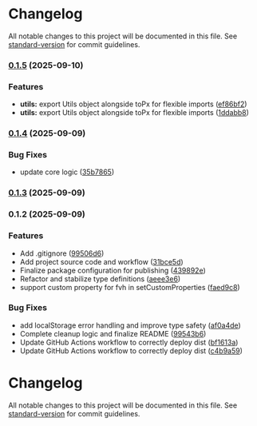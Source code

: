 # Changelog

All notable changes to this project will be documented in this file. See [standard-version](https://github.com/conventional-changelog/standard-version) for commit guidelines.

### [0.1.5](https://github.com/restarea92/fixed-vh-polyfill/compare/v0.1.4...v0.1.5) (2025-09-10)


### Features

* **utils:** export Utils object alongside toPx for flexible imports ([ef86bf2](https://github.com/restarea92/fixed-vh-polyfill/commit/ef86bf2d0edc33f0601b2c9b49d1fd8811e9d56a))
* **utils:** export Utils object alongside toPx for flexible imports ([1ddabb8](https://github.com/restarea92/fixed-vh-polyfill/commit/1ddabb8b9b739b5318b9f1abca4eb50ace12edbc))

### [0.1.4](https://github.com/restarea92/fixed-vh-polyfill/compare/v0.1.3...v0.1.4) (2025-09-09)


### Bug Fixes

* update core logic ([35b7865](https://github.com/restarea92/fixed-vh-polyfill/commit/35b7865acc1084fe2aa51bbf40fdf73c840b6ddd))

### [0.1.3](https://github.com/restarea92/fixed-vh-polyfill/compare/v0.1.2...v0.1.3) (2025-09-09)

### 0.1.2 (2025-09-09)


### Features

* Add .gitignore ([99506d6](https://github.com/restarea92/fixed-vh-polyfill/commit/99506d65952b04f293d3aa7822da4cdca86550c6))
* Add project source code and workflow ([31bce5d](https://github.com/restarea92/fixed-vh-polyfill/commit/31bce5d6707a4206495123e994bc4d32b879db82))
* Finalize package configuration for publishing ([439892e](https://github.com/restarea92/fixed-vh-polyfill/commit/439892e15c52d52c170b05f69053e390777345e5))
* Refactor and stabilize type definitions ([aeee3e6](https://github.com/restarea92/fixed-vh-polyfill/commit/aeee3e655b763e4f14d093ab28234151ce3c4154))
* support custom property for fvh in setCustomProperties ([faed9c8](https://github.com/restarea92/fixed-vh-polyfill/commit/faed9c8aa9a03901e24d228888a6d0ac194f5b23))


### Bug Fixes

* add localStorage error handling and improve type safety ([af0a4de](https://github.com/restarea92/fixed-vh-polyfill/commit/af0a4def2d5f769ddfd70e5d943f365cde2ee2f0))
* Complete cleanup logic and finalize README ([99543b6](https://github.com/restarea92/fixed-vh-polyfill/commit/99543b6de05f937242ad7e6e5e52bdf3b93be4fc))
* Update GitHub Actions workflow to correctly deploy dist ([bf1613a](https://github.com/restarea92/fixed-vh-polyfill/commit/bf1613a0b3c0ff9cb9c906699c707e3eb40c75ec))
* Update GitHub Actions workflow to correctly deploy dist ([c4b9a59](https://github.com/restarea92/fixed-vh-polyfill/commit/c4b9a5994490bd9c84d74bb90309292531ec587a))

# Changelog

All notable changes to this project will be documented in this file. See [standard-version](https://github.com/conventional-changelog/standard-version) for commit guidelines.
